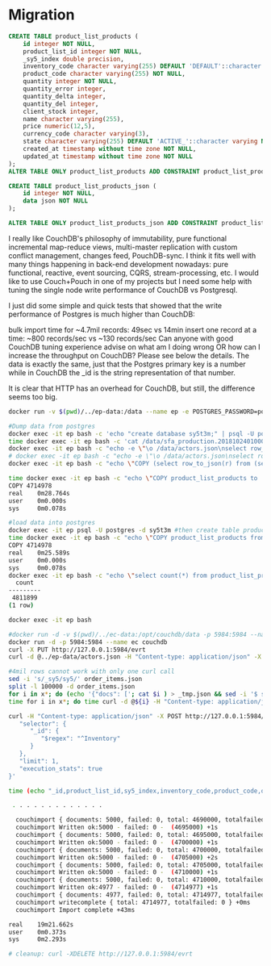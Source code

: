 # Migration

```sql
CREATE TABLE product_list_products (
    id integer NOT NULL,
    product_list_id integer NOT NULL,
    _sy5_index double precision,
    inventory_code character varying(255) DEFAULT 'DEFAULT'::character varying NOT NULL,
    product_code character varying(255) NOT NULL,
    quantity integer NOT NULL,
    quantity_error integer,
    quantity_delta integer,
    quantity_del integer,
    client_stock integer,
    name character varying(255),
    price numeric(12,5),
    currency_code character varying(3),
    state character varying(255) DEFAULT 'ACTIVE_'::character varying NOT NULL,
    created_at timestamp without time zone NOT NULL,
    updated_at timestamp without time zone NOT NULL
);
ALTER TABLE ONLY product_list_products ADD CONSTRAINT product_list_products_pkey PRIMARY KEY (id);

CREATE TABLE product_list_products_json (
    id integer NOT NULL,
    data json NOT NULL
);

ALTER TABLE ONLY product_list_products_json ADD CONSTRAINT product_list_products_json_pkey PRIMARY KEY (id);

```

I really like CouchDB's philosophy of immutability, pure functional incremental map-reduce views, multi-master replication with custom conflict management, changes feed, PouchDB-sync. I think it fits well with many things happening in back-end development nowadays: pure functional, reactive, event sourcing, CQRS, stream-processing, etc. I would like to use Couch+Pouch in one of my projects but I need some help with tuning the single node write performance of CouchDB vs Postgresql.

I just did some simple and quick tests that showed that the write performance of Postgres is much higher than CouchDB:

bulk import time for ~4.7mil records: 49sec vs 14min
insert one record at a time: ~800 records/sec vs ~130 records/sec
Can anyone with good CouchDB tuning experience advise on what am I doing wrong OR how can I increase the throughput on CouchDB? Please see below the details. The data is exactly the same, just that the Postgres primary key is a number while in CouchDB the _id is the string representation of that number.

It is clear that HTTP has an overhead for CouchDB, but still, the difference seems too big.


```bash
docker run -v $(pwd)/../ep-data:/data --name ep -e POSTGRES_PASSWORD=postgres -p 5432:5432 -d postgres

#Dump data from postgres
docker exec -it ep bash -c 'echo "create database sy5t3m;" | psql -U postgres'
time docker exec -it ep bash -c 'cat /data/sfa_production.20181024010001.sql | psql -U postgres -d sy5t3m'
docker exec -it ep bash -c "echo -e \"\o /data/actors.json\nselect row_to_json(r) from (select 'General___Actor~~' || id as _id, code, username, name, role from actors) r;\" | psql -U postgres -d sy5t3m"
# docker exec -it ep bash -c "echo -e \"\o /data/actors.json\nselect row_to_json(r) from (select 'Inventory___Order___Item~~' || id as _id, * from product_list_products) r;\" | psql -U postgres -d sy5t3m"
docker exec -it ep bash -c "echo \"COPY (select row_to_json(r) from (select 'Inventory___Order___Item~~' || id as _id, * from product_list_products) r) to '/data/order_items.csv'  With CSV DELIMITER ',';\" | psql -U postgres -d sy5t3m"

time docker exec -it ep bash -c "echo \"COPY product_list_products to '/data/product_list_products.csv'  With CSV DELIMITER ',';\" | psql -U postgres -d sy5t3m"
COPY 4714978
real    0m28.764s
user    0m0.000s
sys     0m0.078s

#load data into postgres
docker exec -it ep psql -U postgres -d sy5t3m #then create table product_list_products using the SQL above
time docker exec -it ep bash -c "echo \"COPY product_list_products from '/data/product_list_products.csv'  With CSV DELIMITER ',';\" | psql -U postgres -d sy5t3m"
COPY 4714978
real    0m25.589s
user    0m0.000s
sys     0m0.078s
docker exec -it ep bash -c "echo \"select count(*) from product_list_products;\" | psql -U postgres -d sy5t3m"
  count
---------
 4811899
(1 row)

docker exec -it ep bash

#docker run -d -v $(pwd)/../ec-data:/opt/couchdb/data -p 5984:5984 --name ec couchdb
docker run -d -p 5984:5984 --name ec couchdb
curl -X PUT http://127.0.0.1:5984/evrt
curl -d @../ep-data/actors.json -H "Content-type: application/json" -X POST http://127.0.0.1:5984/evrt/_bulk_docs

#4mil rows cannot work with only one curl call
sed -i 's/_sy5/sy5/' order_items.json
split -l 100000 -d order_items.json
for i in x*; do (echo '{"docs": ['; cat $i ) > _tmp.json && sed -i '$ s/,$/]}/' _tmp.json && mv _tmp.json $i; done
time for i in x*; do time curl -d @${i} -H "Content-type: application/json" -X POST http://127.0.0.1:5984/evrt/_bulk_docs | grep -v '"ok":true'; done

curl -H "Content-type: application/json" -X POST http://127.0.0.1:5984/evrt/_find -d '{
   "selector": {
      "_id": {
         "$regex": "^Inventory"
      }
   },
   "limit": 1,
   "execution_stats": true
}'

time (echo "_id,product_list_id,sy5_index,inventory_code,product_code,quantity,quantity_error,quantity_delta,quantity_del,client_stock,name,price,currency_code,state,created_at,updated_at"; cat product_list_products.csv) | couchimport --delimiter "," -u http://127.0.0.1:5984 -d evrt --parallelism 4 -b 5000

 . . . . . . . . . . . . .

  couchimport { documents: 5000, failed: 0, total: 4690000, totalfailed: 0 } +1s
  couchimport Written ok:5000 - failed: 0 -  (4695000) +1s
  couchimport { documents: 5000, failed: 0, total: 4695000, totalfailed: 0 } +1s
  couchimport Written ok:5000 - failed: 0 -  (4700000) +1s
  couchimport { documents: 5000, failed: 0, total: 4700000, totalfailed: 0 } +1s
  couchimport Written ok:5000 - failed: 0 -  (4705000) +2s
  couchimport { documents: 5000, failed: 0, total: 4705000, totalfailed: 0 } +2s
  couchimport Written ok:5000 - failed: 0 -  (4710000) +1s
  couchimport { documents: 5000, failed: 0, total: 4710000, totalfailed: 0 } +1s
  couchimport Written ok:4977 - failed: 0 -  (4714977) +1s
  couchimport { documents: 4977, failed: 0, total: 4714977, totalfailed: 0 } +1s
  couchimport writecomplete { total: 4714977, totalfailed: 0 } +0ms
  couchimport Import complete +43ms

real    19m21.662s
user    0m0.373s
sys     0m2.293s

# cleanup: curl -XDELETE http://127.0.0.1:5984/evrt

```
